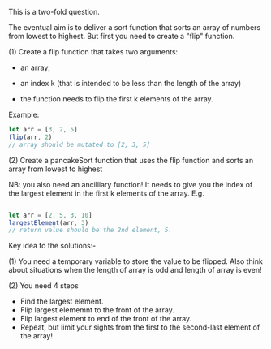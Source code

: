 This is a two-fold question.  

The eventual aim is to deliver a sort function that sorts an array of numbers from lowest to highest.  But first you need to create a "flip" function. 

(1) Create a flip function that takes two arguments:
- an array;
- an index k (that is intended to be less than the length of the array)

- the function needs to flip the first k elements of the array.

Example:

```js
let arr = [3, 2, 5]
flip(arr, 2)
// array should be mutated to [2, 3, 5]
```

(2) Create a pancakeSort function that uses the flip function and sorts an array from lowest to highest

NB: you also need an ancilliary function! It needs to give you the index of the largest element in the first k elements of the array. E.g.
```js

let arr = [2, 5, 3, 10]
largestElement(arr, 3)
// return value should be the 2nd element, 5.
```

Key idea to the solutions:-

(1) You need a temporary variable to store the value to be flipped.  Also think about situations when the length of array is odd and length of array is even!

(2) You need 4 steps

- Find the largest element.  
- Flip largest elememnt to the front of the array. 
- Flip largest element to end of the front of the array. 
- Repeat, but limit your sights from the first to the second-last element of the array! 